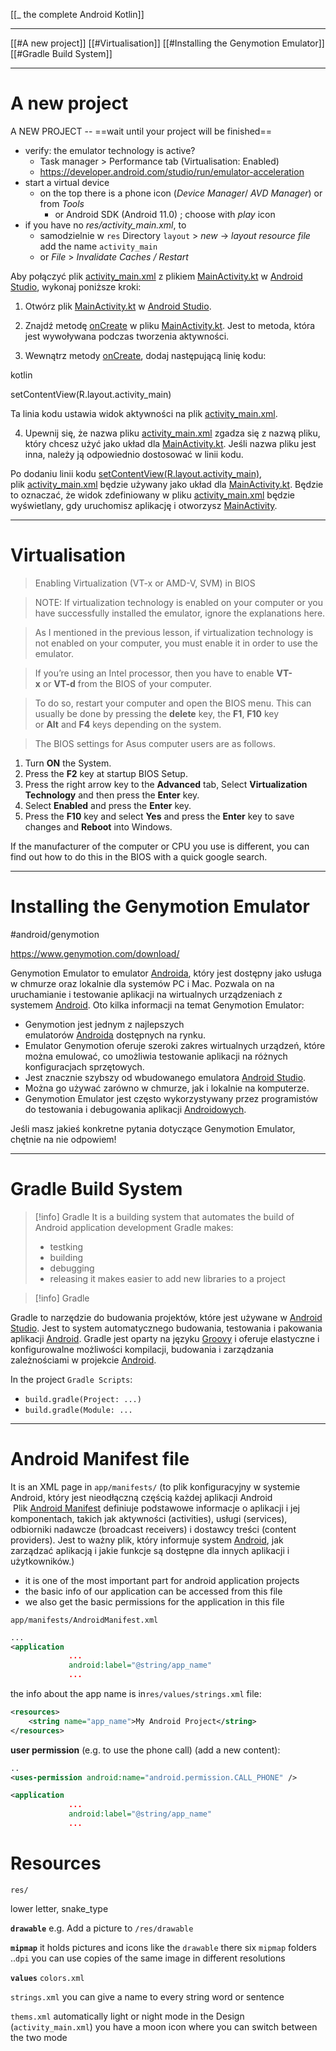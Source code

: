 [[_ the complete Android Kotlin]]

----
[[#A new project]]
[[#Virtualisation]]
[[#Installing the Genymotion Emulator]]
[[#Gradle Build System]]



----

# A new project


A NEW PROJECT -- ==wait until your project will be finished==
- verify: the emulator technology is active?
	- Task manager > Performance tab (Virtualisation: Enabled)
	- https://developer.android.com/studio/run/emulator-acceleration
- start a virtual device
	- on the top there is a phone icon (*Device Manager*/ *AVD Manager*) or from *Tools*
		- or Android SDK (Android 11.0) ; choose with *play* icon
- if you have no *res/activity_main.xml*, to 
	- samodzielnie w `res` Directory `layout` > *new* -> *layout resource file* add the name `activity_main`
	- or *File* > *Invalidate Caches / Restart*


Aby połączyć plik [activity_main.xml](https://www.google.com/search?q=activity_main.xml) z plikiem [MainActivity.kt](https://www.google.com/search?q=MainActivity.kt) w [Android Studio](https://www.google.com/search?q=Android%20Studio), wykonaj poniższe kroki:

1. Otwórz plik [MainActivity.kt](https://www.google.com/search?q=MainActivity.kt) w [Android Studio](https://www.google.com/search?q=Android%20Studio).
    
2. Znajdź metodę [onCreate](https://www.google.com/search?q=onCreate) w pliku [MainActivity.kt](https://www.google.com/search?q=MainActivity.kt). Jest to metoda, która jest wywoływana podczas tworzenia aktywności.
    
3. Wewnątrz metody [onCreate](https://www.google.com/search?q=onCreate), dodaj następującą linię kodu:
    

kotlin

setContentView(R.layout.activity_main)

Ta linia kodu ustawia widok aktywności na plik [activity_main.xml](https://www.google.com/search?q=activity_main.xml).

4. Upewnij się, że nazwa pliku [activity_main.xml](https://www.google.com/search?q=activity_main.xml) zgadza się z nazwą pliku, który chcesz użyć jako układ dla [MainActivity.kt](https://www.google.com/search?q=MainActivity.kt). Jeśli nazwa pliku jest inna, należy ją odpowiednio dostosować w linii kodu.

Po dodaniu linii kodu [setContentView(R.layout.activity_main)](https://www.google.com/search?q=setContentView(R.layout.activity_main)), plik [activity_main.xml](https://www.google.com/search?q=activity_main.xml) będzie używany jako układ dla [MainActivity.kt](https://www.google.com/search?q=MainActivity.kt). Będzie to oznaczać, że widok zdefiniowany w pliku [activity_main.xml](https://www.google.com/search?q=activity_main.xml) będzie wyświetlany, gdy uruchomisz aplikację i otworzysz [MainActivity](https://www.google.com/search?q=MainActivity).


----
# Virtualisation

>Enabling Virtualization (VT-x or AMD-V, SVM) in BIOS

> NOTE: If virtualization technology is enabled on your computer or you have successfully installed the emulator, ignore the explanations here.

> As I mentioned in the previous lesson, if virtualization technology is not enabled on your computer, you must enable it in order to use the emulator.

> If you’re using an Intel processor, then you have to enable **VT-x** or **VT-d** from the BIOS of your computer.

> To do so, restart your computer and open the BIOS menu. This can usually be done by pressing the **delete** key, the **F1**, **F10** key or **Alt** and **F4** keys depending on the system.

>The BIOS settings for Asus computer users are as follows.
1. Turn **ON** the System.
2. Press the **F2** key at startup BIOS Setup.
3. Press the right arrow key to the **Advanced** tab, Select **Virtualization Technology** and then press the **Enter** key.
4. Select **Enabled** and press the **Enter** key.
5. Press the **F10** key and select **Yes** and press the **Enter** key to save changes and **Reboot** into Windows.

If the manufacturer of the computer or CPU you use is different, you can find out how to do this in the BIOS with a quick google search.




-----------
# Installing the Genymotion Emulator
#android/genymotion

https://www.genymotion.com/download/

Genymotion Emulator to emulator [Androida](https://www.google.com/search?q=Androida), który jest dostępny jako usługa w chmurze oraz lokalnie dla systemów PC i Mac. Pozwala on na uruchamianie i testowanie aplikacji na wirtualnych urządzeniach z systemem [Android](https://www.google.com/search?q=Android). Oto kilka informacji na temat Genymotion Emulator:

- Genymotion jest jednym z najlepszych emulatorów [Androida](https://www.google.com/search?q=Androida) dostępnych na rynku.
- Emulator Genymotion oferuje szeroki zakres wirtualnych urządzeń, które można emulować, co umożliwia testowanie aplikacji na różnych konfiguracjach sprzętowych.
- Jest znacznie szybszy od wbudowanego emulatora [Android Studio](https://www.google.com/search?q=Android%20Studio).
- Można go używać zarówno w chmurze, jak i lokalnie na komputerze.
- Genymotion Emulator jest często wykorzystywany przez programistów do testowania i debugowania aplikacji [Androidowych](https://www.google.com/search?q=Androidowych).

Jeśli masz jakieś konkretne pytania dotyczące Genymotion Emulator, chętnie na nie odpowiem!



----------

# Gradle Build System

>[!info] Gradle
>It is a building system that automates the build of Android application development
>Gradle makes:
>	- testking
>	- building
>	- debugging
>	- releasing
>it makes easier to add new libraries to a project 

>[!info] Gradle
>  
Gradle to narzędzie do budowania projektów, które jest używane w [Android Studio](https://www.google.com/search?q=Android%20Studio). Jest to system automatycznego budowania, testowania i pakowania aplikacji [Android](https://www.google.com/search?q=Android). Gradle jest oparty na języku [Groovy](https://www.google.com/search?q=Groovy) i oferuje elastyczne i konfigurowalne możliwości kompilacji, budowania i zarządzania zależnościami w projekcie [Android](https://www.google.com/search?q=Android).


In the project `Gradle Scripts`:
- `build.gradle(Project: ...)`
- `build.gradle(Module: ...`

----
# Android Manifest file 
It is an XML page in `app/manifests/`
(to plik konfiguracyjny w systemie Android, który jest nieodłączną częścią każdej aplikacji Android   Plik [Android Manifest](https://www.google.com/search?q=Android%20Manifest) definiuje podstawowe informacje o aplikacji i jej komponentach, takich jak aktywności (activities), usługi (services), odbiorniki nadawcze (broadcast receivers) i dostawcy treści (content providers). Jest to ważny plik, który informuje system [Android](https://www.google.com/search?q=Android), jak zarządzać aplikacją i jakie funkcje są dostępne dla innych aplikacji i użytkowników.)

- it is one of the most important part for android application projects
- the basic info of our application can be accessed from this file
- we also get the basic permissions for the application in this file

`app/manifests/AndroidManifest.xml`
```xml
...
<application
			 ...
			 android:label="@string/app_name"
			 ...
```
the info about the app name is in`res/values/strings.xml` file:
```xml
<resources>
	<string name="app_name">My Android Project</string>
</resources>
```

**user permission** (e.g. to use the phone call) (add a new content):
```xml
..
<uses-permission android:name="android.permission.CALL_PHONE" />

<application
			 ...
			 android:label="@string/app_name"
			 ...
```


# Resources
`res/`

lower letter, snake_type

**`drawable`**
e.g. Add a picture to `/res/drawable`

**`mipmap`**
it holds pictures and icons like the `drawable`
there six `mipmap` folders  ..`dpi`
you can use copies of the same image in different resolutions

**`values`**
`colors.xml`

`strings.xml`
you can give a name to every string word or sentence 

`thems.xml`
automatically light or night mode
in the Design (`activity_main.xml`) you have a moon icon where you can switch between the two mode


